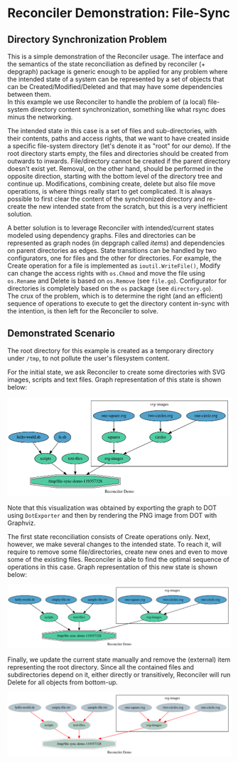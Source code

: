 # Reconciler Demonstration: File-Sync

## Directory Synchronization Problem

This is a simple demonstration of the Reconciler usage. The interface and the semantics
of the state reconciliation as defined by reconciler (+ depgraph) package is generic
enough to be applied for any problem where the intended state of a system can be
represented by a set of objects that can be Created/Modified/Deleted and that may have
some dependencies between them.\
In this example we use Reconciler to handle the problem of (a local) file-system
directory content synchronization, something like what rsync does minus the networking.

The intended state in this case is a set of files and sub-directories, with their
contents, paths and access rights, that we want to have created inside a specific
file-system directory (let's denote it as "root" for our demo). If the root directory
starts empty, the files and directories should be created from outwards to inwards.
File/directory cannot be created if the parent directory doesn't exist yet. Removal,
on the other hand, should be performed in the opposite direction, starting with the
bottom level of the directory tree and continue up. Modifications, combining create,
delete but also file move operations, is where things really start to get complicated.
It is always possible to first clear the content of the synchronized directory and
re-create the new intended state from the scratch, but this is a very inefficient
solution.

A better solution is to leverage Reconciler with intended/current states modeled
using dependency graphs. Files and directories can be represented as graph nodes
(in depgraph called *items*) and dependencies on parent directories as edges.
State transitions can be handled by two configurators, one for files and the other
for directories. For example, the Create operation for a file is implemented as
`ioutil.WriteFile()`, Modify can change the access rights with `os.Chmod` and move
the file using `os.Rename` and Delete is based on `os.Remove` (see `file.go`).
Configurator for directories is completely based on the `os` package (see `directory.go`).\
The crux of the problem, which is to determine the right (and an efficient) sequence
of operations to execute to get the directory content in-sync with the intention,
is then left for the Reconciler to solve.

## Demonstrated Scenario

The root directory for this example is created as a temporary directory under `/tmp`,
to not pollute the user's filesystem content.

For the initial state, we ask Reconciler to create some directories with SVG images,
scripts and text files. Graph representation of this state is shown below:

![initial state](./pics/initial-state.png)

Note that this visualization was obtained by exporting the graph to DOT using `DotExporter`
and then by rendering the PNG image from DOT with Graphviz.

The first state reconciliation consists of Create operations only.
Next, however, we make several changes to the intended state. To reach it, will require
to remove some file/directories, create new ones and even to move some of the existing
files. Reconciler is able to find the optimal sequence of operations in this case.
Graph representation of this new state is shown below:

![next state](./pics/next-state.png)

Finally, we update the current state manually and remove the (external) item representing
the root directory. Since all the contained files and subdirectories depend on it, either
directly or transitively, Reconciler will run Delete for all objects from bottom-up.

![final state](./pics/final-state.png)
